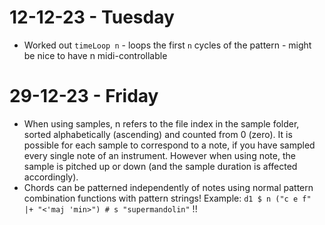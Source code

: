 # 12-12-23 - Tuesday
- Worked out `timeLoop n` - loops the first `n` cycles of the pattern - might be nice to have n midi-controllable

# 29-12-23 - Friday
- When using samples, n refers to the file index in the sample folder, sorted alphabetically (ascending) and counted from 0 (zero).
  It is possible for each sample to correspond to a note, if you have sampled every single note of an instrument.
  However when using note, the sample is pitched up or down (and the sample duration is affected accordingly).
- Chords can be patterned independently of notes using normal pattern combination functions with pattern strings!
  Example: `d1 $ n ("c e f" |+ "<'maj 'min>") # s "supermandolin"` !!
